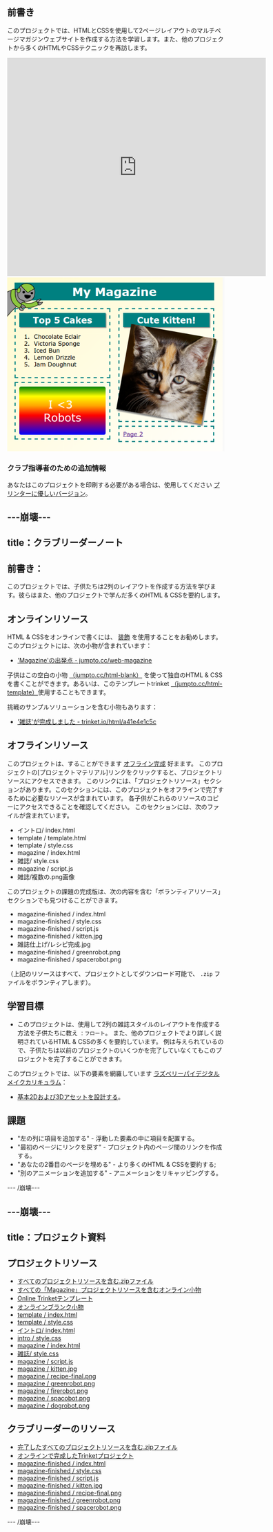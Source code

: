 ## 前書き

このプロジェクトでは、HTMLとCSSを使用して2ページレイアウトのマルチページマガジンウェブサイトを作成する方法を学習します。また、他のプロジェクトから多くのHTMLやCSSテクニックを再訪します。

<div class="trinket">
  <iframe src="https://trinket.io/embed/html/a41e4e1c5c?outputOnly=true&start=result" width="600" height="505" frameborder="0" marginwidth="0" marginheight="0" allowfullscreen>
  </iframe>
  <img src="images/magazine-final.png">
</div>

### クラブ指導者のための追加情報

あなたはこのプロジェクトを印刷する必要がある場合は、使用してください [プリンターに優しいバージョン](https://projects.raspberrypi.org/en/projects/magazine/print)。

## \---崩壊\---

## title：クラブリーダーノート

## 前書き：

このプロジェクトでは、子供たちは2列のレイアウトを作成する方法を学びます。彼らはまた、他のプロジェクトで学んだ多くのHTML & CSSを要約します。

## オンラインリソース

HTML & CSSをオンラインで書くには、 [装飾](https://trinket.io/) を使用することをお勧めします。このプロジェクトには、次の小物が含まれています：

* ['Magazine'の出発点 - jumpto.cc/web-magazine](http://jumpto.cc/web-magazine)

子供はこの空白の小物 [（jumpto.cc/html-blank）](http://jumpto.cc/html-blank) を使って独自のHTML & CSSを書くことができます。あるいは、このテンプレートtrinket [（jumpto.cc/html-template）](http://jumpto.cc/html-template)使用することもできます。

挑戦のサンプルソリューションを含む小物もあります：

* ['雑誌'が完成しました - trinket.io/html/a41e4e1c5c](https://trinket.io/html/a41e4e1c5c)

## オフラインリソース

このプロジェクトは、することができます [オフライン完成](https://www.codeclubprojects.org/en-GB/resources/webdev-working-offline/) 好まます。 このプロジェクトの[プロジェクトマテリアル]リンクをクリックすると、プロジェクトリソースにアクセスできます。 このリンクには、「プロジェクトリソース」セクションがあります。このセクションには、このプロジェクトをオフラインで完了するために必要なリソースが含まれています。 各子供がこれらのリソースのコピーにアクセスできることを確認してください。 このセクションには、次のファイルが含まれています。

* イントロ/ index.html
* template / template.html
* template / style.css
* magazine / index.html
* 雑誌/ style.css
* magazine / script.js
* 雑誌/複数の.png画像

このプロジェクトの課題の完成版は、次の内容を含む「ボランティアリソース」セクションでも見つけることができます。

* magazine-finished / index.html
* magazine-finished / style.css
* magazine-finished / script.js
* magazine-finished / kitten.jpg
* 雑誌仕上げ/レシピ完成.jpg
* magazine-finished / greenrobot.png
* magazine-finished / spacerobot.png

（上記のリソースはすべて、プロジェクトとしてダウンロード可能で、 `.zip` ファイルをボランティアします）。

## 学習目標

* このプロジェクトは、使用して2列の雑誌スタイルのレイアウトを作成する方法を子供たちに教え `：フロート`。 また、他のプロジェクトでより詳しく説明されているHTML & CSSの多くを要約しています。 例は与えられているので、子供たちは以前のプロジェクトのいくつかを完了していなくてもこのプロジェクトを完了することができます。 

このプロジェクトでは、以下の要素を網羅しています [ラズベリーパイデジタルメイクカリキュラム](http://rpf.io/curriculum)：

* [基本2Dおよび3Dアセットを設計する](https://www.raspberrypi.org/curriculum/design/creator)。

## 課題

* "左の列に項目を追加する" - 浮動した要素の中に項目を配置する。
* "最初のページにリンクを戻す" - プロジェクト内のページ間のリンクを作成する。
* "あなたの2番目のページを埋める" - より多くのHTML & CSSを要約する;
* "別のアニメーションを追加する" - アニメーションをリキャッピングする。

\--- /崩壊\---

## \---崩壊\---

## title：プロジェクト資料

## プロジェクトリソース

* [すべてのプロジェクトリソースを含む.zipファイル](resources/magazine-project-resources.zip)
* [すべての「Magazine」プロジェクトリソースを含むオンライン小物](http://jumpto.cc/web-magazine)
* [Online Trinketテンプレート](http://jumpto.cc/trinket-template)
* [オンラインブランク小物](http://jumpto.cc/trinket-blank)
* [template / index.html](resources/template-index.html)
* [template / style.css](resources/template-style.css)
* [イントロ/ index.html](resources/intro-index.html)
* [intro / style.css](resources/intro-style.css)
* [magazine / index.html](resources/magazine-index.html)
* [雑誌/ style.css](resources/magazine-style.css)
* [magazine / script.js](resources/magazine-script.js)
* [magazine / kitten.jpg](resources/magazine-kitten.jpg)
* [magazine / recipe-final.png](resources/magazine-recipe-final.png)
* [magazine / greenrobot.png](resources/magazine-greenrobot.png)
* [magazine / firerobot.png](resources/magazine-firerobot.png)
* [magazine / spacobot.png](resources/magazine-spacerobot.png)
* [magazine / dogrobot.png](resources/magazine-dogrobot.png)

## クラブリーダーのリソース

* [完了したすべてのプロジェクトリソースを含む.zipファイル](resources/magazine-volunteer-resources.zip)
* [オンラインで完成したTrinketプロジェクト](https://trinket.io/html/a41e4e1c5c)
* [magazine-finished / index.html](resources/magazine-finished-index.html)
* [magazine-finished / style.css](resources/magazine-finished-style.css)
* [magazine-finished / script.js](resources/magazine-finished-script.js)
* [magazine-finished / kitten.jpg](resources/magazine-finished-kitten.jpg)
* [magazine-finished / recipe-final.png](resources/magazine-finished-recipe-final.png)
* [magazine-finished / greenrobot.png](resources/magazine-finished-greenrobot.png)
* [magazine-finished / spacerobot.png](resources/magazine-finished-spacerobot.png)

\--- /崩壊\---